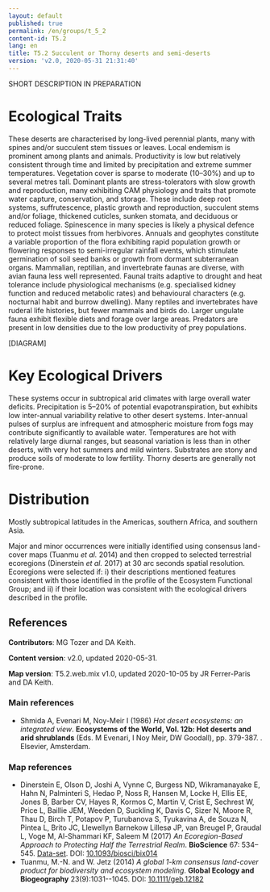 ```yaml
---
layout: default
published: true
permalink: /en/groups/t_5_2
content-id: T5.2
lang: en
title: T5.2 Succulent or Thorny deserts and semi-deserts
version: 'v2.0, 2020-05-31 21:31:40'
---
```


SHORT DESCRIPTION IN PREPARATION

# Ecological Traits
 
These deserts are characterised by long-lived perennial plants, many with spines and/or succulent stem tissues or leaves. Local endemism is prominent among plants and animals. Productivity is low but relatively consistent through time and limited by precipitation and extreme summer temperatures. Vegetation cover is sparse to moderate (10–30%) and up to several metres tall. Dominant plants are stress-tolerators with slow growth and reproduction, many exhibiting CAM physiology and traits that promote water capture, conservation, and storage. These include deep root systems, suffrutescence, plastic growth and reproduction, succulent stems and/or foliage, thickened cuticles, sunken stomata, and deciduous or reduced foliage. Spinescence in many species is likely a physical defence to protect moist tissues from herbivores. Annuals and geophytes constitute a variable proportion of the flora exhibiting rapid population growth or flowering responses to semi-irregular rainfall events, which stimulate germination of soil seed banks or growth from dormant subterranean organs. Mammalian, reptilian, and invertebrate faunas are diverse, with avian fauna less well represented. Faunal traits adaptive to drought and heat tolerance include physiological mechanisms (e.g. specialised kidney function and reduced metabolic rates) and behavioural characters (e.g. nocturnal habit and burrow dwelling). Many reptiles and invertebrates have ruderal life histories, but fewer mammals and birds do. Larger ungulate fauna exhibit flexible diets and forage over large areas. Predators are present in low densities due to the low productivity of prey populations.

[DIAGRAM]

# Key Ecological Drivers
 
These systems occur in subtropical arid climates with large overall water deficits. Precipitation is 5–20% of potential evapotranspiration, but exhibits low inter-annual variability relative to other desert systems. Inter-annual pulses of surplus are infrequent and atmospheric moisture from fogs may contribute significantly to available water. Temperatures are hot with relatively large diurnal ranges, but seasonal variation is less than in other deserts, with very hot summers and mild winters. Substrates are stony and produce soils of moderate to low fertility. Thorny deserts are generally not fire-prone.
 
# Distribution
 
Mostly subtropical latitudes in the Americas, southern Africa, and southern Asia.

Major and minor occurrences were initially identified using consensus land-cover maps (Tuanmu _et al._ 2014) and then cropped to selected terrestrial ecoregions (Dinerstein _et al._ 2017) at 30 arc seconds spatial resolution. Ecoregions were selected if: i) their descriptions mentioned features consistent with those identified in the profile of the Ecosystem Functional Group; and ii) if their location was consistent with the ecological drivers described in the profile.

## References

**Contributors**: MG Tozer and DA Keith.

**Content version**: v2.0, updated 2020-05-31.

**Map version**: T5.2.web.mix v1.0, updated 2020-10-05 by JR Ferrer-Paris and DA Keith.

### Main references
* Shmida A, Evenari M, Noy-Meir I  (1986) *Hot desert ecosystems: an integrated view*. **Ecosystems of the World, Vol. 12b: Hot deserts and arid shrublands** (Eds. M Evenari, I Noy Meir, DW Goodall), pp. 379-387. . Elsevier, Amsterdam.

### Map references
* Dinerstein E, Olson D, Joshi A, Vynne C, Burgess ND, Wikramanayake E, Hahn N, Palminteri S, Hedao P, Noss R, Hansen M, Locke H, Ellis EE, Jones B, Barber CV, Hayes R, Kormos C, Martin V, Crist E, Sechrest W, Price L, Baillie JEM, Weeden D, Suckling K, Davis C, Sizer N, Moore R, Thau D, Birch T, Potapov P, Turubanova S, Tyukavina A, de Souza N, Pintea L, Brito JC, Llewellyn Barnekow Lillesø JP, van Breugel P, Graudal L, Voge M, Al-Shammari KF, Saleem M  (2017) *An Ecoregion-Based Approach to Protecting Half the Terrestrial Realm*. **BioScience** 67: 534–545. [Data-set](https://ecoregions2017.appspot.com/). DOI: [10.1093/biosci/bix014](http://doi.org/10.1093/biosci/bix014)
* Tuanmu, M.-N. and W. Jetz (2014) *A global 1-km consensus land-cover product for biodiversity and ecosystem modeling*. **Global Ecology and Biogeography** 23(9):1031--1045. DOI: [10.1111/geb.12182](http://doi.org/10.1111/geb.12182)
